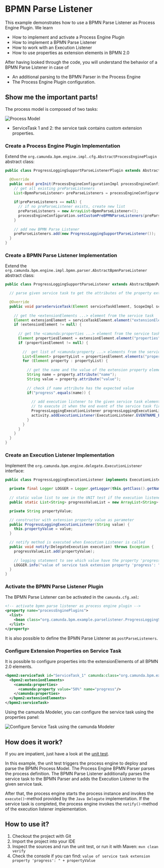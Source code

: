 # BPMN Parse Listener

This example demonstrates how to use a BPMN Parse Listener as Process Engine Plugin.
We learn

* How to implement and activate a Process Engine Plugin
* How to implement a BPMN Parse Listener
* How to work with an Execution Listener
* How to use properties as extension elements in BPMN 2.0

After having looked through the code, you will understand the behavior of a BPMN Parse Listener in case of

* An additional parsing to the BPMN Parser in the Process Engine
* The Process Engine Plugin configuration.

## Show me the important parts!

The process model is composed of two tasks:

![Process Model][1]

* ServiceTask 1 and 2: the service task contains custom extension properties.

### Create a Process Engine Plugin Implementation

Extend the `org.camunda.bpm.engine.impl.cfg.AbstractProcessEnginePlugin` abstract class:

``` java
public class ProgressLoggingSupportParseListenerPlugin extends AbstractProcessEnginePlugin {

  @Override
  public void preInit(ProcessEngineConfigurationImpl processEngineConfiguration { 
    // get all existing preParseListeners
    List<BpmnParseListener> preParseListeners = processEngineConfiguration.getCustomPreBPMNParseListeners();
    
    if(preParseListeners == null) {
      // if no preParseListener exists, create new list
      preParseListeners = new ArrayList<BpmnParseListener>();
      processEngineConfiguration.setCustomPreBPMNParseListeners(preParseListeners);
    }
    
    // add new BPMN Parse Listener
    preParseListeners.add(new ProgressLoggingSupportParseListener());
  }
}
```

### Create a BPMN Parse Listener Implementation

Extend the `org.camunda.bpm.engine.impl.bpmn.parser.AbstractBpmnParseListener` abstract class:

``` java
public class ProgressLoggingSupportParseListener extends AbstractBpmnParseListener {

  // parse given service task to get the attributes of the property extension elements 

  @Override
  public void parseServiceTask(Element serviceTaskElement, ScopeImpl scope, ActivityImpl activity) {
  
    // get the <extensionElements ...> element from the service task
    Element extensionElement = serviceTaskElement.element("extensionElements");
    if (extensionElement != null) {
    
      // get the <camunda:properties ...> element from the service task
      Element propertiesElement = extensionElement.element("properties");
      if (propertiesElement != null) {
      
        //  get list of <camunda:property ...> elements from the service task
        List<Element> propertyList = propertiesElement.elements("property");
        for (Element property : propertyList) {
        
          // get the name and the value of the extension property element
          String name = property.attribute("name");
          String value = property.attribute("value");
          
          // check if name attribute has the expected value
          if("progress".equals(name)) {
          
            // add execution listener to the given service task element
            // to execute it when the end event of the service task fired
            ProgressLoggingExecutionListener progressLoggingExecutionListener = new ProgressLoggingExecutionListener(value);
            activity.addExecutionListener(ExecutionListener.EVENTNAME_END, progressLoggingExecutionListener);
          }
        }
      }
    }
  }
}
```

### Create an Execution Listener Implementation

Implement the `org.camunda.bpm.engine.delegate.ExecutionListener` interface:

``` java
public class ProgressLoggingExecutionListener implements ExecutionListener {

  private final Logger LOGGER = Logger.getLogger(this.getClass().getName());
  
  // static value list to see in the UNIT test if the execution listener was executed
  public static List<String> progressValueList = new ArrayList<String>();

  private String propertyValue;

  // constructor with extension property value as parameter
  public ProgressLoggingExecutionListener(String value) {
    this.propertyValue = value;
  }

  // notify method is executed when Execution Listener is called
  public void notify(DelegateExecution execution) throws Exception {
    progressValueList.add(propertyValue);
    
    // logging statement to see which value have the property 'progress'
    LOGGER.info("value of service task extension property 'progress': " + propertyValue);
  }
}
```

### Activate the BPMN Parse Listener Plugin

The BPMN Parse Listener can be activated in the `camunda.cfg.xml`:

``` xml
<!-- activate bpmn parse listener as process engine plugin -->
<property name="processEnginePlugins">
  <list>
    <bean class="org.camunda.bpm.example.parselistener.ProgressLoggingSupportParseListenerPlugin" />
  </list>
</property>
```

It is also possible to define the BPMN Parse Listener as `postParseListeners`.

### Configure Extension Properties on Service Task

It is possible to configure properties into the extensionElements of all BPMN 2.0 elements.  

``` xml
<bpmn2:serviceTask id="ServiceTask_1" camunda:class="org.camunda.bpm.example.delegate.ServiceTaskOneDelegate" name="ServiceTask 1">
  <bpmn2:extensionElements>
    <camunda:properties>
      <camunda:property value="50%" name="progress"/>
    </camunda:properties>
  </bpmn2:extensionElements>
</bpmn2:serviceTask>
```

Using the camunda Modeler, you can configure the service task using the properties panel:

![Configure Service Task using the camunda Modeler][2]


## How does it work?

If you are impatient, just have a look at the [unit test][3].

In this example, the unit test triggers the process engine to deploy and parse the BPMN Process Model. 
The Process Engine BPMN Parser parses the process definition. The BPMN Parse Listener additionally parses the service task
to the BPMN Parser and adds the Execution Listener to the given service task.

After that, the process engine starts the process instance and invokes the `execute()`-method provided by the `Java Delegate`
implementation. If the service task is completed, the process engine invokes the `notify()`-method of the execution listener implementation.  

## How to use it?

1. Checkout the project with Git
2. Import the project into your IDE
3. Inspect the sources and run the unit test, or run it with Maven: `mvn clean verify`
4. Check the console if you can find: `value of service task extension property 'progress': " + propertyValue`

[1]: docs/bpmnParseListener.png
[2]: docs/service-camunda-modeler.png
[3]: src/test/java/org/camunda/bpm/example/test/BpmnParseListenerTest.java
